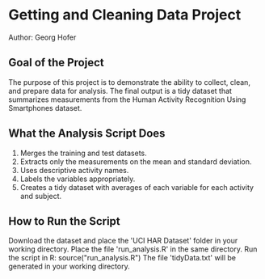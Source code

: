 # Getting and Cleaning Data Project
 Author: Georg Hofer

## Goal of the Project
The purpose of this project is to demonstrate the ability to collect, clean, and prepare data for analysis. The final output is a tidy dataset that summarizes measurements from the Human Activity Recognition Using Smartphones dataset.

## What the Analysis Script Does
1. Merges the training and test datasets.
2. Extracts only the measurements on the mean and standard deviation.
3. Uses descriptive activity names.
4. Labels the variables appropriately.
5. Creates a tidy dataset with averages of each variable for each activity and subject.

## How to Run the Script
Download the dataset and place the 'UCI HAR Dataset' folder in your working directory.
Place the file 'run_analysis.R' in the same directory.
Run the script in R: source("run_analysis.R")
The file 'tidyData.txt' will be generated in your working directory.
